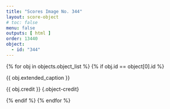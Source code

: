 ```yaml
---
title: "Scores Image No. 344"
layout: score-object
# toc: false
menu: false
outputs: [ html ]
order: 13440
object:
  - id: "344"
---
```


{% for obj in objects.object_list %}
{% if obj.id == object[0].id %}

{{ obj.extended_caption }}

{{ obj.credit }} {.object-credit}

{% endif %}
{% endfor %}
